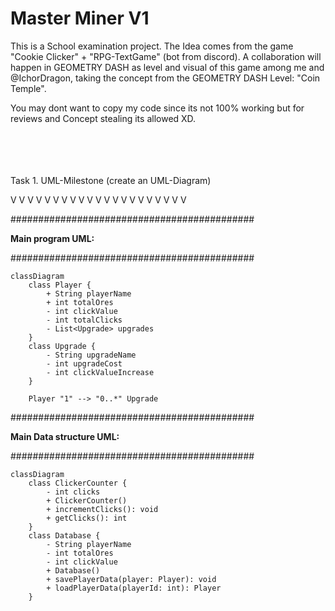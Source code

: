 # Master Miner V1

This is a School examination project.
The Idea comes from the game "Cookie Clicker" + "RPG-TextGame" (bot from discord).
A collaboration will happen in GEOMETRY DASH as level and visual of this game among me and @IchorDragon, taking the concept from the GEOMETRY DASH Level: "Coin Temple".

You may dont want to copy my code since its not 100% working but for reviews and Concept stealing its allowed XD.
<br>
<br>
<br>
<br>
<br>





Task 1. UML-Milestone (create an UML-Diagram)

V V V V V V V V V V V V V V V V V V V V V

############################################

**Main program UML:**

############################################



```mermaid
classDiagram
    class Player {
        + String playerName
        + int totalOres
        - int clickValue
        - int totalClicks
        - List<Upgrade> upgrades
    }
    class Upgrade {
        - String upgradeName
        - int upgradeCost
        - int clickValueIncrease
    }

    Player "1" --> "0..*" Upgrade
```


############################################

**Main Data structure UML:**

############################################

```mermaid
classDiagram
    class ClickerCounter {
        - int clicks
        + ClickerCounter()
        + incrementClicks(): void
        + getClicks(): int
    }
    class Database {
        - String playerName
        - int totalOres
        - int clickValue
        + Database()
        + savePlayerData(player: Player): void
        + loadPlayerData(playerId: int): Player
    }
```
